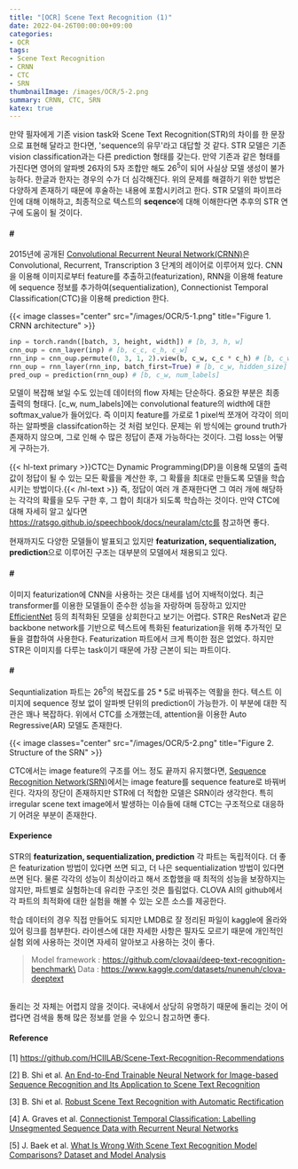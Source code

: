 ```yaml
---
title: "[OCR] Scene Text Recognition (1)"
date: 2022-04-26T00:00:00+09:00
categories:
- OCR
tags:
- Scene Text Recognition
- CRNN
- CTC
- SRN
thumbnailImage: /images/OCR/5-2.png
summary: CRNN, CTC, SRN
katex: true
---
```

만약 필자에게 기존 vision task와 Scene Text Recognition(STR)의 차이를 한 문장으로 표현해 달라고 한다면, 'sequence의 유무'라고 대답할 것 같다. STR 모델은 기존 vision classification과는 다른 prediction 형태를 갖는다. 만약 기존과 같은 형태를 가진다면 영어의 알파벳 26자의 5자 조합만 해도 $26^5$이 되어 사실상 모델 생성이 불가능하다. 한글과 한자는 경우의 수가 더 심각해진다. 위의 문제를 해결하기 위한 방법은 다양하게 존재하기 때문에 후술하는 내용에 포함시키려고 한다. STR 모델의 파이프라인에 대해 이해하고, 최종적으로 텍스트의 **seqence**에 대해 이해한다면 추후의 STR 연구에 도움이 될 것이다.

#### \#
2015년에 공개된 [Convolutional Recurrent Neural Network(CRNN)](https://arxiv.org/abs/1507.05717)은 Convolutional, Recurrent, Transcription 3 단계의 레이어로 이루어져 있다. CNN을 이용해 이미지로부터 feature를 추출하고(featurization), RNN을 이용해 feature에 sequence 정보를 추가하여(sequentialization), Connectionist Temporal Classification(CTC)을 이용해 prediction 한다.

{{< image classes="center" src="/images/OCR/5-1.png" title="Figure 1. CRNN architecture" >}}

```python
inp = torch.randn([batch, 3, height, width]) # [b, 3, h, w]
cnn_oup = cnn_layer(inp) # [b, c_c, c_h, c_w]
rnn_inp = cnn_oup.permute(0, 3, 1, 2).view(b, c_w, c_c * c_h) # [b, c_w, c_c * c_h]
rnn_oup = rnn_layer(rnn_inp, batch_first=True) # [b, c_w, hidden_size]
pred_oup = prediction(rnn_oup) # [b, c_w, num_labels]
```

모델이 복잡해 보일 수도 있는데 데이터의 flow 자체는 단순하다. 중요한 부분은 최종 출력의 형태다. [c_w, num_labels]에는 convolutional feature의 width에 대한 softmax_value가 들어있다. 즉 이미지 feature를 가로로 1 pixel씩 쪼개어 각각이 의미하는 알파벳을 classifcation하는 것 처럼 보인다. 문제는 위 방식에는 ground truth가 존재하지 않으며, 그로 인해 수 많은 정답이 존재 가능하다는 것이다. 그럼 loss는 어떻게 구하는가.

{{< hl-text primary >}}CTC는 Dynamic Programming(DP)을 이용해 모델의 출력값이 정답이 될 수 있는 모든 확률을 계산한 후, 그 확률을 최대로 만들도록 모델을 학습시키는 방법이다.{{< /hl-text >}} 즉, 정답이 여러 개 존재한다면 그 여러 개에 해당하는 각각의 확률을 모두 구한 후, 그 합이 최대가 되도록 학습하는 것이다. 만약 CTC에 대해 자세히 알고 싶다면 https://ratsgo.github.io/speechbook/docs/neuralam/ctc를 참고하면 좋다. 


현재까지도 다양한 모델들이 발표되고 있지만 **featurization, sequentialization, prediction**으로 이루어진 구조는 대부분의 모델에서 채용되고 있다. 

#### \#
이미지 featurization에 CNN을 사용하는 것은 대세를 넘어 지배적이었다. 최근 transformer를 이용한 모델들이 준수한 성능을 자랑하며 등장하고 있지만 [EfficientNet](https://arxiv.org/abs/1905.11946) 등의 최적화된 모델을 상회한다고 보기는 어렵다. STR은 ResNet과 같은 backbone network를 기반으로 텍스트에 특화된 featurization을 위해 추가적인 모듈을 결합하여 사용한다. Featurization 파트에서 크게 특이한 점은 없었다. 하지만 STR은 이미지를 다루는 task이기 때문에 가장 근본이 되는 파트이다.

#### \#
Sequntialization 파트는 $26^5$의 복잡도를 $25*5$로 바꿔주는 역활을 한다. 텍스트 이미지에 sequence 정보 없이 알파벳 단위의 prediction이 가능한가. 이 부분에 대한 직관은 꽤나 복잡하다. 위에서 CTC를 소개했는데, attention을 이용한 Auto Regressive(AR) 모델도 존재한다.

{{< image classes="center" src="/images/OCR/5-2.png" title="Figure 2. Structure of the SRN" >}}

CTC에서는 image feature의 구조를 어느 정도 끝까지 유지했다면, [Sequence Recognition
Network(SRN)](https://arxiv.org/abs/1603.03915)에서는 image feature를 sequence feature로 바꿔버린다. 각자의 장단이 존재하지만 STR에 더 적합한 모델은 SRN이라 생각한다. 특히 irregular scene text image에서 발생하는 이슈들에 대해 CTC는 구조적으로 대응하기 어려운 부분이 존재한다.

#### Experience
STR의 **featurization, sequentialization, prediction** 각 파트는 독립적이다. 더 좋은 featurization 방법이 있다면 쓰면 되고, 더 나은 sequentialization 방법이 있다면 쓰면 된다. 물론 각각의 성능이 최상이라고 해서 조합했을 때 최적의 성능을 보장하지는 않지만, 파트별로 실험하는데 유리한 구조인 것은 틀림없다. CLOVA AI의 github에서 각 파트의 최적화에 대한 실험을 해볼 수 있는 오픈 소스를 제공한다.

학습 데이터의 경우 직접 만들어도 되지만 LMDB로 잘 정리된 파일이 kaggle에 올라와있어 링크를 첨부한다. 라이센스에 대한 자세한 사항은 필자도 모르기 때문에 개인적인 실험 외에 사용하는 것이면 자세히 알아보고 사용하는 것이 좋다.

> Model framework : https://github.com/clovaai/deep-text-recognition-benchmark\
> Data : https://www.kaggle.com/datasets/nunenuh/clova-deeptext
 
\
돌리는 것 자체는 어렵지 않을 것이다. 국내에서 상당히 유명하기 때문에 돌리는 것이 어렵다면 검색을 통해 많은 정보를 얻을 수 있으니 참고하면 좋다.

#### Reference
[1] https://github.com/HCIILAB/Scene-Text-Recognition-Recommendations

[2] B. Shi et al. [An End-to-End Trainable Neural Network for Image-based Sequence
Recognition and Its Application to Scene Text Recognition](https://arxiv.org/abs/1507.05717)

[3] B. Shi et al. [Robust Scene Text Recognition with Automatic Rectification](https://arxiv.org/abs/1603.03915)

[4] A. Graves et al. [Connectionist Temporal Classification: Labelling Unsegmented
Sequence Data with Recurrent Neural Networks](https://www.cs.toronto.edu/~graves/icml_2006.pdf)

[5] J. Baek et al. [What Is Wrong With Scene Text Recognition Model Comparisons? Dataset and Model Analysis](https://arxiv.org/abs/1904.01906)